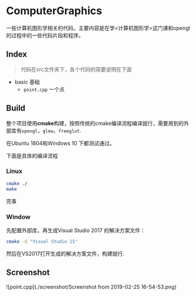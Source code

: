 # ComputerGraphics
一些计算机图形学相关的代码，主要内容是在学<计算机图形学>这门课和opengl的过程中的一些代码片段和程序。



## Index

> 代码在src文件夹下，各个代码的简要说明在下面

* basic 基础
  * `point.cpp` 一个点

## Build

整个项目使用**cmake**构建，按照传统的cmake编译流程编译就行，需要用到的外部库有`opengl`，`glew`，`freeglut`.

在Ubuntu 1804和Windows 10 下都测试通过。

下面是具体的编译流程

### Linux

```bash
cmake ./
make
```

完事



### Window

先配置外部库，再生成Visual Studio 2017 的解决方案文件：

```bash
cmake -G "Visual Studio 15"
```

然后在VS2017打开生成的解决方案文件，构建就行. 



## Screenshot

![point.cpp](./screenshot/Screenshot from 2019-02-25 16-54-53.png)